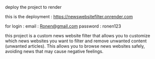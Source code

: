 deploy the project to render 

this is the deployment  : https://newswebsitefilter.onrender.com

for login : 
            email : Ronen@gmail.com
            password : ronen123

this project is a custom news website filter that allows you to customize which news websites you want to filter
and remove unwanted content (unwanted articles). This allows you to browse news websites safely, avoiding news that may cause negative feelings.
